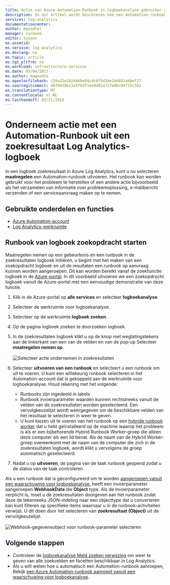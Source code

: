 ```yaml
---
title: Actie van Azure Automation-Runbook in logboekanalyse gebruiker gestart | Microsoft Docs
description: In dit artikel wordt beschreven hoe een Automation-runbook uitvoeren vanaf een Log Analytics zoeken resultaat op aanvraag.
services: log-analytics
documentationcenter: 
author: mgoedtel
manager: carmonm
editor: tysonn
ms.assetid: 
ms.service: log-analytics
ms.devlang: na
ms.topic: article
ms.tgt_pltfrm: na
ms.workload: infrastructure-services
ms.date: 05/04/2017
ms.author: magoedte
ms.openlocfilehash: c59a32e1b2d460e04c4c6f5d1be2dd655abbef27
ms.sourcegitcommit: d87b039e13a5f8df1ee9d82a727e6bc04715c341
ms.translationtype: MT
ms.contentlocale: nl-NL
ms.lasthandoff: 02/21/2018
---
```

# <a name="take-action-with-an-automation-runbook-from-a-log-analytics-log-search-result"></a>Onderneem actie met een Automation-Runbook uit een zoekresultaat Log Analytics-logboek

In een logboek zoekresultaat in Azure Log Analytics, kunt u nu selecteren **maatregelen** een Automation-runbook uitvoeren.  Het runbook kan worden gebruikt voor het probleem te herstellen of een andere actie bijvoorbeeld als het verzamelen van informatie over probleemoplossing, e-mailbericht verzenden of een serviceaanvraag maken op te nemen. 

## <a name="components-and-features-used"></a>Gebruikte onderdelen en functies
* [Azure Automation-account](../automation/automation-offering-get-started.md)
* [Log Analytics-werkruimte](../log-analytics/log-analytics-overview.md)

## <a name="to-initiate-runbook-from-log-search"></a>Runbook van logboek zoekopdracht starten

Maatregelen nemen op een gebeurtenis en een runbook in de zoekresultaten logboek initiëren, u begint met het maken van een zoekopdracht logboek en uit de resultaten een runbook op aanvraag kunnen worden aangeroepen.  Dit kan worden bereikt vanaf de zoekfunctie logboek in de [Azure-portal](../log-analytics/log-analytics-log-search-new.md).  In dit voorbeeld uitvoeren we een zoekopdracht logboek vanuit de Azure-portal met een eenvoudige demonstratie van deze functie.

1. Klik in de Azure-portal op **alle services** en selecteer **logboekanalyse**.  
2. Selecteer de werkruimte voor logboekanalyse.
3. Selecteer op de werkruimte **logboek zoeken**.  
4. Op de pagina logboek zoeken te doorzoeken logboek.  
5. In de zoekresultaten logboek klikt u op de knop met weglatingstekens aan de linkerkant van een van de velden en van de pop-up Selecteer **maatregelen nemen op**.<br><br> ![Selecteer actie ondernemen in zoekresultaten](./media/log-analytics-log-search-takeaction/log-search-takeaction-menuoption.png) 
6. Selecteer **uitvoeren van een runbook** en selecteert u een runbook om uit te voeren.  U kunt een willekeurig runbook selecteren in het Automation-account dat is gekoppeld aan de werkruimte voor logboekanalyse.  Houd rekening met het volgende:

    * Runbooks zijn ingedeeld in labels
    * Runbook invoerparameter waarden kunnen rechtstreeks vanuit de velden van de zoekresultaten worden geselecteerd.  Een vervolgkeuzelijst wordt weergegeven om de beschikbare velden van het resultaat te selecteren in weer te geven.  
    * U kunt kiezen uit te voeren van het runbook op een [hybride runbook worker](../automation/automation-hybrid-runbook-worker.md) dat u hebt geïnstalleerd op de machine waarop het probleem is als er een bijbehorende Hybrid Runbook Worker-groep die alleen deze computer als een lid bevat.  Als de naam van de Hybrid Worker-groep overeenkomt met de naam van de computer die zich in de zoekresultaten logboek, wordt klikt u vervolgens de groep automatisch geselecteerd.    

6. Nadat u op **uitvoeren**, de pagina van de taak runbook geopend zodat u de status van de taak controleren.   

Als u een runbook dat is geconfigureerd om te worden [aangeroepen vanuit een waarschuwing voor logboekanalyse](../automation/automation-invoke-runbook-from-omsla-alert.md), heeft een invoerparameter aangeroepen **WebhookData** die **Object** type.  Als de invoerparameter verplicht is, moet u de zoekresultaten doorgeven aan het runbook zodat deze de tekenreeks JSON-indeling naar een objecttype dat u converteren kan kunt filteren op specifieke items waarnaar u in de runbook-activiteiten verwijst.  U dit doen door het selecteren van **zoekresultaat (Object)** uit de vervolgkeuzelijst.<br><br> ![Webhook-gegevensobject voor runbook-parameter selecteren](media/log-analytics-log-search-takeaction/select-runbook-and-properties.png)   
    
## <a name="next-steps"></a>Volgende stappen

* Controleer de [logboekanalyse Meld zoeken verwijzing](log-analytics-search-reference.md) om weer te geven van alle zoekvelden en facetten beschikbaar in Log Analytics.
* Als u wilt weten hoe u automatisch een Automation-runbook aanroepen, Bekijk [een Azure Automation-runbook aanroept vanuit een waarschuwing voor logboekanalyse](../automation/automation-invoke-runbook-from-omsla-alert.md).  